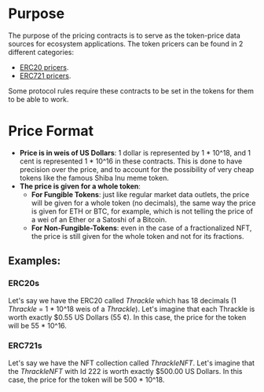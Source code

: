 # Purpose

The purpose of the pricing contracts is to serve as the token-price data sources for ecosystem applications. The token pricers can be found in 2 different categories:

- [ERC20 pricers](./ERC20-PRICING.md).
- [ERC721 pricers](./ERC721-PRICING.md).

Some protocol rules require these contracts to be set in the tokens for them to be able to work.

# Price Format

- **Price is in weis of US Dollars**: 1 dollar is represented by 1 * 10^18, and 1 cent is represented 1 * 10^16 in these contracts. This is done to have precision over the price, and to account for the possibility of very cheap tokens like the famous Shiba Inu meme token.
- **The price is given for a whole token**:
    - **For Fungible Tokens**: just like regular market data outlets, the price will be given for a whole token (no decimals), the same way the price is given for ETH or BTC, for example, which is not telling the price of a wei of an Ether or a Satoshi of a Bitcoin.
    - **For Non-Fungible-Tokens**: even in the case of a fractionalized NFT, the price is still given for the whole token and not for its fractions.

## Examples:

### ERC20s

Let's say we have the ERC20 called *Thrackle* which has 18 decimals (1 *Thrackle* = 1 * 10^18 weis of a *Thrackle*). Let's imagine that each Thrackle is worth exactly $0.55 US Dollars (55 ¢). In this case, the price for the token will be 55 * 10^16.  

### ERC721s

Let's say we have the NFT collection called *ThrackleNFT*. Let's imagine that the *ThrackleNFT* with Id 222 is worth exactly $500.00 US Dollars. In this case, the price for the token will be 500 * 10^18.  



